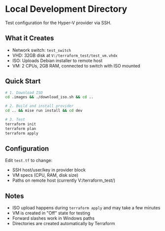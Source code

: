 # Local Development Directory

Test configuration for the Hyper-V provider via SSH.

## What it Creates

- Network switch: `test_switch`
- VHD: 32GB disk at `V:/terraform_test/test_vm.vhdx`
- ISO: Uploads Debian installer to remote host
- VM: 2 CPUs, 2GB RAM, connected to switch with ISO mounted

## Quick Start

```bash
# 1. Download ISO
cd .images && ./download_iso.sh && cd ..

# 2. Build and install provider
cd .. && mise run install && cd dev

# 3. Test
terraform init
terraform plan
terraform apply
```

## Configuration

Edit `test.tf` to change:
- SSH host/user/key in provider block
- VM specs (CPU, RAM, disk size)
- Paths on remote host (currently V:/terraform_test/)

## Notes

- ISO upload happens during `terraform apply` and may take a few minutes
- VM is created in "Off" state for testing
- Forward slashes work in Windows paths
- Directories are created automatically by Terraform
